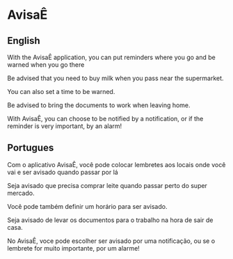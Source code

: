 # AvisaÊ
## English
With the AvisaÊ application, you can put reminders where you go and be warned when you go there

Be advised that you need to buy milk when you pass near the supermarket.

You can also set a time to be warned.

Be advised to bring the documents to work when leaving home.

With AvisaÊ, you can choose to be notified by a notification, or if the reminder is very important, by an alarm!

## Portugues

Com o aplicativo AvisaÊ, você pode colocar lembretes aos locais onde você vai e ser avisado quando passar por lá

Seja avisado que precisa comprar leite quando passar perto do super mercado. 

Você pode também definir um horário para ser avisado.

Seja avisado de levar os documentos para o trabalho na hora de sair de casa.

No AvisaÊ, voce pode escolher ser avisado por uma notificação, ou se o lembrete for muito importante, por um alarme!
